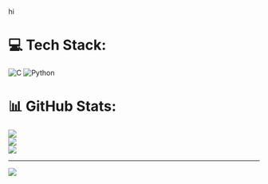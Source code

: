 hi 
# 💻 Tech Stack:
![C](https://img.shields.io/badge/c-%2300599C.svg?style=for-the-badge&logo=c&logoColor=white) ![Python](https://img.shields.io/badge/python-3670A0?style=for-the-badge&logo=python&logoColor=ffdd54)
# 📊 GitHub Stats:
![](https://github-readme-stats.vercel.app/api?username=JANAPATLANIHARIKA&theme=dark&hide_border=false&include_all_commits=false&count_private=false)<br/>
![](https://github-readme-streak-stats.herokuapp.com/?user=JANAPATLANIHARIKA&theme=dark&hide_border=false)<br/>
![](https://github-readme-stats.vercel.app/api/top-langs/?username=JANAPATLANIHARIKA&theme=dark&hide_border=false&include_all_commits=false&count_private=false&layout=compact)

---
[![](https://visitcount.itsvg.in/api?id=JANAPATLANIHARIKA&icon=0&color=0)](https://visitcount.itsvg.in)

<!-- Proudly created with GPRM ( https://gprm.itsvg.in ) -->

<!--
**JANAPATLANIHARIKA/JANAPATLANIHARIKA** is a ✨ _special_ ✨ repository because its `README.md` (this file) appears on your GitHub profile.

Here are some ideas to get you started:

- 🔭 I’m currently working on ...
- 🌱 I’m currently learning ...
- 👯 I’m looking to collaborate on ...
- 🤔 I’m looking for help with ...
- 💬 Ask me about ...
- 📫 How to reach me: ...
- 😄 Pronouns: ...
- ⚡ Fun fact: ...
-->
